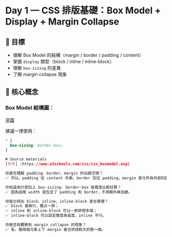 # Day 1 — CSS 排版基礎：Box Model + Display + Margin Collapse

## 🎯 目標
- 理解 Box Model 的結構（margin / border / padding / content）
- 掌握 `display` 類型（block / inline / inline-block）
- 理解 `box-sizing` 的差異
- 了解 margin collapse 現象

## 📘 核心概念

### Box Model 結構圖：
[見圖](https://developer.mozilla.org/en-US/docs/Learn/CSS/Building_blocks/The_box_model)

建議一律使用：
```css
* {
  box-sizing: border-box;
}

# Source materials
[參考] (https://www.w3schools.com/css/css_boxmodel.asp)

你是否理解 padding、border、margin 的佔據空間？
✅ 可以。padding 在 content 外面，border 包住 padding，margin 是元件與外部的距離。

你知道為什麼加上 box-sizing: border-box 後寬度比較好算？
✅ 因為這樣 width 就包含了 padding 和 border，不用額外再加總。

你能分辨出 block、inline、inline-block 差在哪裡？
✅ block 會換行、獨占一排；
✅ inline 和 inline-block 可以一排排很多個；
✅ inline-block 可以設定寬度與高度，inline 不行。

你是否有觀察到 margin collapse 的現象？
✅ 有，像兩個元素上下 margin 會合併成較大的那一個。
